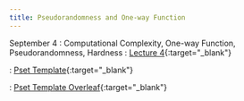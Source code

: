 ```yaml
---
title: Pseudorandomness and One-way Function
---
```


September 4
: Computational Complexity, One-way Function, Pseudorandomness, Hardness
  : [Lecture 4](slides/Lecture4.pptx){:target="_blank"}

  : [Pset Template](psets/CS55500_Pset_Template.zip){:target="_blank"}

  : [Pset Template Overleaf](https://www.overleaf.com/read/tznkpjbfwssm#5d8075){:target="_blank"}